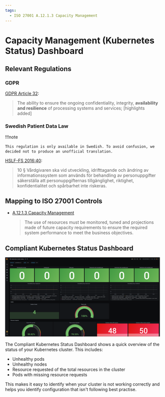 ```yaml
---
tags:
  - ISO 27001 A.12.1.3 Capacity Management
---
```


# Capacity Management (Kubernetes Status) Dashboard

## Relevant Regulations

### GDPR

[GDPR Article 32](https://gdpr.fan/a32):

> The ability to ensure the ongoing confidentiality, integrity, **availability and resilience** of processing systems and services; [highlights added]

### Swedish Patient Data Law

!!!note

    This regulation is only available in Swedish. To avoid confusion, we decided not to produce an unofficial translation.

[HSLF-FS 2016:40](https://www.socialstyrelsen.se/globalassets/sharepoint-dokument/artikelkatalog/foreskrifter-och-allmanna-rad/2016-4-44.pdf):

> 10 § Vårdgivaren ska vid utveckling, idrifttagande och ändring av informationssystem som används för behandling av personuppgifter säkerställa att personuppgifternas tillgänglighet, riktighet, konfidentialitet och spårbarhet inte riskeras.

## Mapping to ISO 27001 Controls

- [A.12.1.3 Capacity Management](https://www.isms.online/iso-27001/annex-a-12-operations-security/)

  > The use of resources must be monitored, tuned and projections made of future capacity requirements to ensure the required system performance to meet the business objectives.

## Compliant Kubernetes Status Dashboard

![Kubernetes Status Dashboard](img/kubernetes-status.png)

The Compliant Kubernetes Status Dashboard shows a quick overview of the status of your Kubernetes cluster.
This includes:

- Unhealthy pods
- Unhealthy nodes
- Resource requested of the total resources in the cluster
- Pods with missing resource requests

This makes it easy to identify when your cluster is not working correctly and helps you identify configuration that isn't following best practise.
